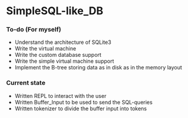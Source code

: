 # SimpleSQL-like_DB

### To-do (For myself)
- Understand the architecture of SQLite3
- Write the virtual machine
- Write the custom database support
- Write the simple virtual machine support
- Implement the B-tree storing data as in disk as in the memory layout

### Current state
- Written REPL to interact with the user
- Written Buffer_Input to be used to send the SQL-queries
- Written tokenizer to divide the buffer input into tokens
